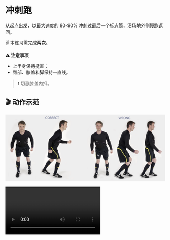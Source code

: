 # 冲刺跑

从起点出发，以最大速度的 80-90% 冲刺过最后一个标志筒，沿场地外侧慢跑返回。

✌️ 本练习需完成**两次**。

**⚠️ 注意事项**

- 上半身保持挺直；
- 臀部、膝盖和脚保持一直线。

>❗️ 切忌膝盖内扣。

## 🎬 动作示范

![sprints](../figures/part3/sprintsp.png)

<div class="center-video">
    <video controls>
        <source src="../videos/part3/sprints.mp4" type="video/mp4">
    </video>
</div>
